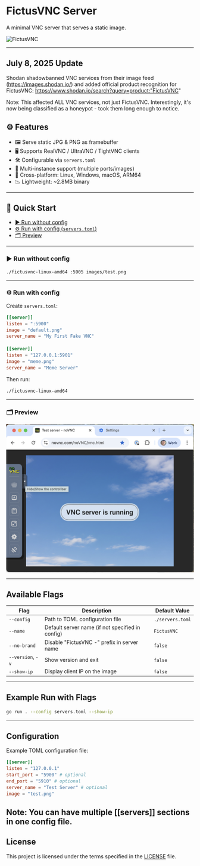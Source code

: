 # FictusVNC Server

A minimal VNC server that serves a static image.

![FictusVNC](banner.png)

---
## July 8, 2025 Update
Shodan shadowbanned VNC services from their image feed (https://images.shodan.io/) and added official product recognition for FictusVNC: https://www.shodan.io/search?query=product:"FictusVNC"

Note: This affected ALL VNC services, not just FictusVNC.
Interestingly, it's now being classified as a honeypot - took them long enough to notice.

## ⚙️ Features

- 🖼 Serve static JPG & PNG as framebuffer
- 🖥 Supports RealVNC / UltraVNC / TightVNC clients
- 🛠 Configurable via `servers.toml`
- 📶 Multi-instance support (multiple ports/images)
- 💾 Cross-platform: Linux, Windows, macOS, ARM64
- 📉 Lightweight: ~2.8MB binary

---

## 🚀 Quick Start

- [▶️ Run without config](#run-without-config)
- [⚙️ Run with config (`servers.toml`)](#run-with-config)
- [🗂 Preview](#preview)

---

### ▶️ Run without config

```bash
./fictusvnc-linux-amd64 :5905 images/test.png
```

---

### ⚙️ Run with config

Create `servers.toml`:

```toml
[[server]]
listen = ":5900"
image = "default.png"
server_name = "My First Fake VNC"

[[server]]
listen = "127.0.0.1:5901"
image = "meme.png"
server_name = "Meme Server"
```

Then run:

```bash
./fictusvnc-linux-amd64
```

---

### 🗂 Preview

![FictusVNC](vncwindow.png)

---

## Available Flags

| Flag              | Description                                      | Default Value    |
| ----------------- | ------------------------------------------------ | ---------------- |
| `--config`        | Path to TOML configuration file                  | `./servers.toml` |
| `--name`          | Default server name (if not specified in config) | `FictusVNC`      |
| `--no-brand`      | Disable "FictusVNC -" prefix in server name      | `false`          |
| `--version`, `-v` | Show version and exit                            | `false`          |
| `--show-ip`       | Display client IP on the image                   | `false`          |

---

## Example Run with Flags

```bash
go run . --config servers.toml --show-ip
```

---

## Configuration

Example TOML configuration file:

```toml
[[server]]
listen = "127.0.0.1"
start_port = "5900" # optional
end_port = "5910" # optional
server_name = "Test Server" # optional
image = "test.png"
```
Note: You can have multiple [[servers]] sections in one config file.
---

## License

This project is licensed under the terms specified in the [LICENSE](LICENSE) file.

